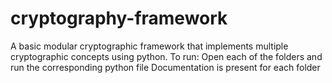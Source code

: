 # cryptography-framework
A basic modular cryptographic framework that implements multiple cryptographic concepts using python.
To run: Open each of the folders and run the corresponding python file
Documentation is present for each folder
